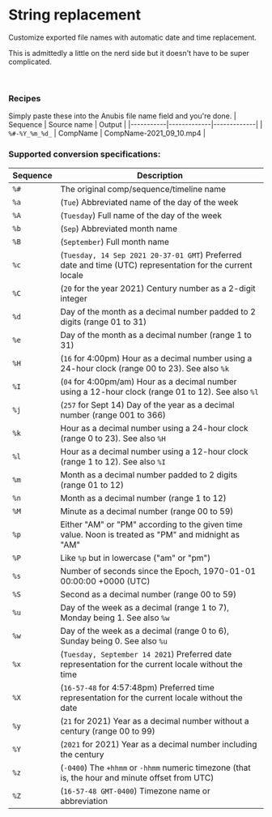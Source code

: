 # String replacement
<Screenshot 
    url="/anubis/Anubis-panel.png" 
    alt="Anubis" 
    right
    width="230px" />
Customize exported file names with automatic date and time replacement.

This is admittedly a little on the nerd side but it doesn't have to be super complicated. 

<br />

### Recipes
Simply paste these into the Anubis file name field and you're done.
| Sequence  | Source name | Output |
|-----------|-------------|-------------|
| `%#-%Y_%m_%d_` | CompName | CompName-2021_09_10.mp4 |

### Supported conversion specifications:

| Sequence  | Description |
|-----------|-------------|
| `%#` | The original comp/sequence/timeline name |
| `%a` | (`Tue`) Abbreviated name of the day of the week |
| `%A` | (`Tuesday`) Full name of the day of the week |
| `%b` | (`Sep`) Abbreviated month name |
| `%B` | (`September`) Full month name |
| `%c` | (`Tuesday, 14 Sep 2021 20-37-01 GMT`) Preferred date and time (UTC) representation for the current locale  |
| `%C` | (`20` for the year 2021) Century number as a 2-digit integer |
| `%d` | Day of the month as a decimal number padded to 2 digits (range 01 to 31) |
| `%e` | Day of the month as a decimal number (range 1 to 31) |
| `%H` | (`16` for 4:00pm) Hour as a decimal number using a 24-hour clock (range 00 to 23). See also `%k` |
| `%I` | (`04` for 4:00pm/am) Hour as a decimal number using a 12-hour clock (range 01 to 12). See also `%l` |
| `%j` | (`257` for Sept 14) Day of the year as a decimal number (range 001 to 366) |
| `%k` | Hour as a decimal number using a 24-hour clock (range 0 to 23). See also `%H` |
| `%l` | Hour as a decimal number using a 12-hour clock (range 1 to 12). See also `%I` |
| `%m` | Month as a decimal number padded to 2 digits (range 01 to 12) |
| `%n` | Month as a decimal number (range 1 to 12) |
| `%M` | Minute as a decimal number (range 00 to 59) |
| `%p` | Either "AM" or "PM" according to the given time value. Noon is treated as "PM" and midnight as "AM" |
| `%P` | Like `%p` but in lowercase ("am" or "pm") |
| `%s` | Number of seconds since the Epoch, 1970-01-01 00:00:00 +0000 (UTC) |
| `%S` | Second as a decimal number (range 00 to 59) |
| `%u` | Day of the week as a decimal (range 1 to 7), Monday being 1. See also `%w` |
| `%w` | Day of the week as a decimal (range 0 to 6), Sunday being 0. See also `%u` |
| `%x` | (`Tuesday, September 14 2021`) Preferred date representation for the current locale without the time |
| `%X` | (`16-57-48` for 4:57:48pm) Preferred time representation for the current locale without the date |
| `%y` | (`21` for 2021) Year as a decimal number without a century (range 00 to 99) |
| `%Y` | (`2021` for 2021) Year as a decimal number including the century |
| `%z` | (`-0400`) The `+hhmm` or `-hhmm` numeric timezone (that is, the hour and minute offset from UTC) |
| `%Z` | (`16-57-48 GMT-0400`) Timezone name or abbreviation |

<!-- | `%G` | ISO 8601 week-based year with century as a decimal number. The 4-digit year corresponds to the ISO week number (see `%V`). This has the same format and value as `%Y`, except that if the ISO week number belongs to the previous or next year, that year is used instead |
| `%g` | Like `%G`, but without century, that is, with a 2-digit year (00-99) | -->